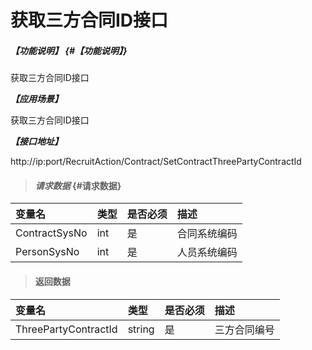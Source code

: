 # 获取三方合同ID接口
##### _【功能说明】_ {#【功能说明】}
获取三方合同ID接口


_**【应用场景】**_

获取三方合同ID接口


_**【接口地址】**_

http://ip:port/RecruitAction/Contract/SetContractThreePartyContractId

> #### _请求数据_ {#请求数据}

| 变量名 | 类型 | 是否必须 | 描述 |
| :--- | :--- | :--- | :--- |
| ContractSysNo| int | 是 | 合同系统编码 |
| PersonSysNo| int | 是 | 人员系统编码 |

> #### 返回数据

| 变量名 | 类型 | 是否必须 | 描述 |
| :--- | :--- | :--- | :--- |
| ThreePartyContractId| string | 是 |三方合同编号|

